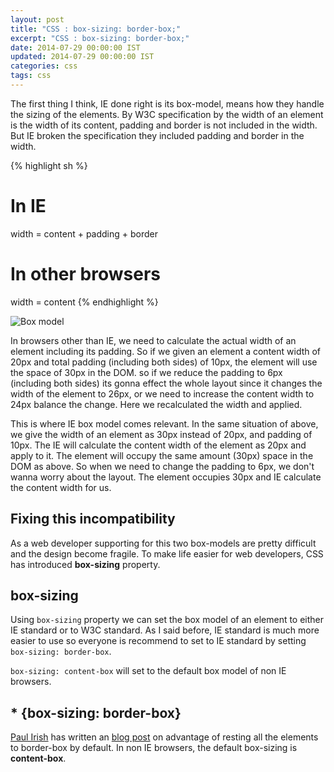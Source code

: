 ```yaml
---
layout: post
title: "CSS : box-sizing: border-box;"
excerpt: "CSS : box-sizing: border-box;"
date: 2014-07-29 00:00:00 IST
updated: 2014-07-29 00:00:00 IST
categories: css
tags: css
---
```


The first thing I think, IE done right is its box-model, means how they handle the sizing of the elements. By W3C specification by the width of an element is the width of its content, padding and border is not included in the width. But IE broken the specification they included padding and border in the width.

{% highlight sh %}
# In IE
width = content + padding + border

# In other browsers
width = content
{% endhighlight %}

![Box model](http://i653.photobucket.com/albums/uu253/revathskumar/Coderepo/2014/08/box-model_zps56745849.png)

In browsers other than IE, we need to calculate the actual width of an element including its padding. So if we given an element a content width of 20px and total padding (including both sides) of 10px, the element will use the space of 30px in the DOM. so if we reduce the padding to 6px (including both sides) its gonna effect the whole layout since it changes the width of the element to 26px, or we need to increase the content width to 24px balance the change. Here we recalculated the width and applied.

This is where IE box model comes relevant. In the same situation of above, we give the width of an element as 30px instead of 20px, and padding of 10px. The IE will calculate the content width of the element as 20px and apply to it. The element will occupy the same amount (30px) space in the DOM as above. So when we need to change the padding to 6px, we don't wanna worry about the layout. The element occupies 30px and IE calculate the content width for us. 

## Fixing this incompatibility

As a web developer supporting for this two box-models are pretty difficult and the design become fragile. To make life easier for web developers, CSS has introduced **box-sizing** property.

## box-sizing

Using `box-sizing` property we can set the box model of an element to either IE standard or to W3C standard. As I said before, IE standard is much more easier to use so everyone is recommend to set to IE standard by setting `box-sizing: border-box`.

`box-sizing: content-box` will set to the default box model of non IE browsers.

## * {box-sizing: border-box}  

[Paul Irish](http://twitter.com/paul_irish) has written an [blog post](http://www.paulirish.com/2012/box-sizing-border-box-ftw/) on advantage of resting all the elements to border-box by default. In non IE browsers, the default box-sizing is **content-box**.